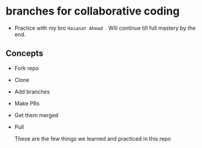 # branches for collaborative coding 

- Practice with my bro `Hasanat Ahmad `. Will continue till full mastery by the end.

## Concepts 

- Fork repo
- Clone
- Add branches
- Make PRs
- Get them merged
- Pull

   These are the few things we learned and practiced in this repo
